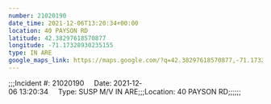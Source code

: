 ```yaml
---
number: 21020190
date_time: 2021-12-06T13:20:34+00:00
location: 40 PAYSON RD
latitude: 42.38297618570877
longitude: -71.17328930235155
type: IN ARE
google_maps_link: https://maps.google.com/?q=42.38297618570877,-71.17328930235155
---
```


;;;Incident #: 21020190     Date: 2021‐12‐06 13:20:34     Type: SUSP M/V IN ARE;;;Location: 40 PAYSON RD;;;;;;
